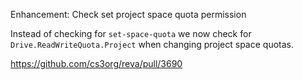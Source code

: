 Enhancement: Check set project space quota permission

Instead of checking for `set-space-quota` we now check for `Drive.ReadWriteQuota.Project` when changing project space quotas.

https://github.com/cs3org/reva/pull/3690
